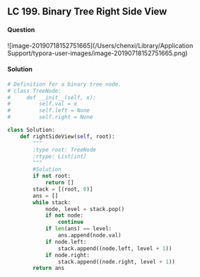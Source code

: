 ## LC 199. Binary Tree Right Side View

#### Question

![image-20190718152751665](/Users/chenxi/Library/Application Support/typora-user-images/image-20190718152751665.png)



#### Solution

```python
# Definition for a binary tree node.
# class TreeNode:
#     def __init__(self, x):
#         self.val = x
#         self.left = None
#         self.right = None

class Solution:
    def rightSideView(self, root):
        """
        :type root: TreeNode
        :rtype: List[int]
        """
        #Solution
        if not root:
            return []
        stack = [(root, 0)]
        ans = []
        while stack:
            node, level = stack.pop()
            if not node:
                continue
            if len(ans) == level:
                ans.append(node.val)
            if node.left:
                stack.append((node.left, level + 1))
            if node.right:
                stack.append((node.right, level + 1))
        return ans
```

